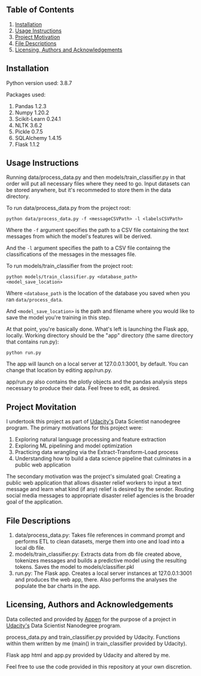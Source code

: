 ## Table of Contents

1. [Installation](#installation)
2. [Usage Instructions](#instructions)
3. [Project Motivation](#motivation)
4. [File Descriptions](#files)
5. [Licensing, Authors and Acknowledgements](#licensing)

## Installation <a name="installation"></a>
Python version used: 3.8.7

Packages used:
1. Pandas 1.2.3
2. Numpy 1.20.2
3. Scikit-Learn 0.24.1
4. NLTK 3.6.2
5. Pickle 0.7.5
6. SQLAlchemy 1.4.15
7. Flask 1.1.2

## Usage Instructions <a name="instructions"></a>

Running data/process_data.py and then models/train_classifier.py in that order will put all necessary files where they need to go. Input datasets can be stored anywhere, but it's recommeded to store them in the data directory.

To run data/process_data.py from the project root:
```
python data/process_data.py -f <messageCSVPath> -l <labelsCSVPath>
```
Where the `-f` argument specifies the path to a CSV file containing the text messages from which the model's features will be derived.

And the `-l` argument specifies the path to a CSV file containng the classifications of the messages in the messages file.

To run models/train_classifier from the project root:
```
python models/train_classifier.py <database_path> <model_save_location>
```

Where `<database_path` is the location of the database you saved when you ran `data/process_data`.

And `<model_save_location>` is the path and filename where you would like to save the model you're training in this step.

At that point, you're basically done. What's left is launching the Flask app, locally. Working directory should be the "app" directory (the same directory that contains run.py):
```
python run.py
```
The app will launch on a local server at 127.0.0.1:3001, by default. You can change that location by editing app/run.py.

app/run.py also contains the plotly objects and the pandas analysis steps necessary to produce their data. Feel freee to edit, as desired.

## Project Movitation <a name="motivation"></a>

I undertook this project as part of [Udacity's](https://www.udacity.com) Data Scientist nanodegree program. The primary motivations for this project were:

1. Exploring natural language processing and feature extraction
2. Exploring ML pipelining and model optimization
3. Practicing data wrangling via the Extract-Transform-Load process
4. Understanding how to build a data science pipeline that culminates in a public web application

The secondary motivation was the project's simulated goal: Creating a public web application that allows disaster relief workers to input a text message and learn what kind (if any) relief is desired by the sender. Routing social media messages to appropriate disaster relief agencies is the broader goal of the application.

## File Descriptions <a name="files"></a>

1. data/process_data.py: Takes file references in command prompt and performs ETL to clean datasets, merge them into one and load into a local db file.
2. models/train_classifier.py: Extracts data from db file created above, tokenizes messages and builds a predictive model using the resulting tokens. Saves the model to models/classifier.pkl
3. run.py: The Flask app. Creates a local server instances at 127.0.0.1:3001 and produces the web app, there. Also performs the analyses the populate the bar charts in the app.

## Licensing, Authors and Acknowledgements <a name="licensing"></a>

Data collected and provided by [Appen](https://appen.com) for the purpose of a project in [Udacity's](https://www.udacity.com) Data Scientist Nanodegree program.

process_data.py and train_classifier.py provided by Udacity. Functions within them written by me (main() in train_classifier provided by Udacity).

Flask app html and app.py provided by Udacity and altered by me.

Feel free to use the code provided in this repository at your own discretion.
